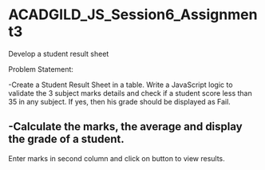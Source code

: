 # ACADGILD_JS_Session6_Assignment3
Develop a student result sheet

Problem Statement:

-Create a Student Result Sheet in a table. Write a JavaScript logic to validate the 3 subject
marks details and check if a student score less than 35 in any subject. If yes, then his
grade should be displayed as Fail.

-Calculate the marks, the average and display the grade of a student.
-------------------------------------------------------------------------------------------------------
Enter marks in second column and click on button to view results.
